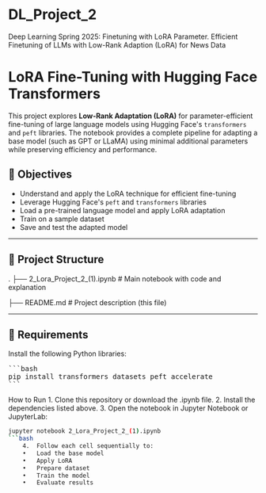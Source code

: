 # DL_Project_2
Deep Learning Spring 2025: Finetuning with LoRA Parameter. Efficient Finetuning of LLMs with Low-Rank Adaption (LoRA) for News Data
# LoRA Fine-Tuning with Hugging Face Transformers

This project explores **Low-Rank Adaptation (LoRA)** for parameter-efficient fine-tuning of large language models using Hugging Face's `transformers` and `peft` libraries. The notebook provides a complete pipeline for adapting a base model (such as GPT or LLaMA) using minimal additional parameters while preserving efficiency and performance.

## 📌 Objectives

- Understand and apply the LoRA technique for efficient fine-tuning
- Leverage Hugging Face's `peft` and `transformers` libraries
- Load a pre-trained language model and apply LoRA adaptation
- Train on a sample dataset
- Save and test the adapted model

---

## 📁 Project Structure
.
├── 2_Lora_Project_2_(1).ipynb   # Main notebook with code and explanation

├── README.md                    # Project description (this file)

---

## 🔧 Requirements

Install the following Python libraries:
<pre>
```bash
pip install transformers datasets peft accelerate
```
</pre>
How to Run
	1.	Clone this repository or download the .ipynb file.
	2.	Install the dependencies listed above.
	3.	Open the notebook in Jupyter Notebook or JupyterLab:

```bash
jupyter notebook 2_Lora_Project_2_(1).ipynb
```bash
	4.	Follow each cell sequentially to:
	•	Load the base model
	•	Apply LoRA
	•	Prepare dataset
	•	Train the model
	•	Evaluate results
